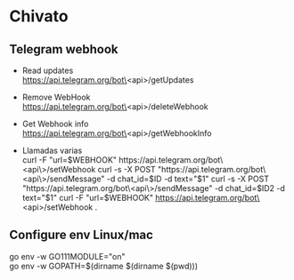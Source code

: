 # Chivato
## Telegram webhook
* Read updates  
https://api.telegram.org/bot\<api\>/getUpdates

* Remove WebHook  
https://api.telegram.org/bot\<api\>/deleteWebhook  
* Get Webhook info  
https://api.telegram.org/bot\<api\>/getWebhookInfo  

* Llamadas varias  
curl -F "url=$WEBHOOK"  https://api.telegram.org/bot\<api\>/setWebhook  
curl -s -X POST "https://api.telegram.org/bot\<api\>/sendMessage" -d chat_id=$ID -d text="$1"    
curl -s -X POST "https://api.telegram.org/bot\<api\>/sendMessage" -d chat_id=$ID2 -d text="$1"    
curl -F "url=$WEBHOOK"  https://api.telegram.org/bot\<api\>/setWebhook .

## Configure env Linux/mac
go env -w GO111MODULE="on"  
go env -w GOPATH=$(dirname $(dirname $(pwd)))
